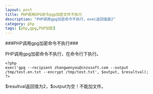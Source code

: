 ```yaml
---
layout: post
title: PHP调用GPG命令pgp加密文件不执行
description: "PHP调用gpg加密命令不执行，exec返回值是2"
category: php
tags: [php,gpg,PGP加密]
---
```

###PHP调用gpg加密命令不执行###
<p>PHP调用gpg加密命令不执行，在命令行下执行。</p>

	<?php
	exec('gpg --recipient zhangwenyou@cnzxsoft.com --output /tmp/test.en.txt --encrypt /tmp/test.txt', $output, $resultval);
	?>
<p>$resultval返回值为2，$output为空！不能加文件。</p>
	